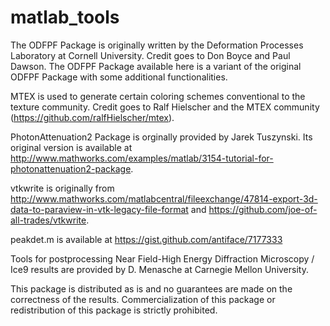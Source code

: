 matlab_tools
============
The ODFPF Package is originally written by the Deformation Processes Laboratory at Cornell University. Credit goes to Don Boyce and Paul Dawson. The ODFPF Package available here is a variant of the original ODFPF Package with some additional functionalities. 

MTEX is used to generate certain coloring schemes conventional to the texture community. Credit goes to Ralf Hielscher and the MTEX community (https://github.com/ralfHielscher/mtex).

PhotonAttenuation2 Package is orginally provided by Jarek Tuszynski. Its original version is available at http://www.mathworks.com/examples/matlab/3154-tutorial-for-photonattenuation2-package.

vtkwrite is originally from http://www.mathworks.com/matlabcentral/fileexchange/47814-export-3d-data-to-paraview-in-vtk-legacy-file-format and https://github.com/joe-of-all-trades/vtkwrite.

peakdet.m is available at https://gist.github.com/antiface/7177333

Tools for postprocessing Near Field-High Energy Diffraction Microscopy / Ice9 results are provided by D. Menasche at Carnegie Mellon University.

This package is distributed as is and no guarantees are made on the correctness of the results. Commercialization of this package or redistribution of this package is strictly prohibited.

